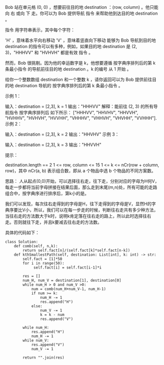 Bob 站在单元格 (0, 0) ，想要前往目的地 destination ：(row, column) 。他只能向 右 或向 下 走。你可以为 Bob 提供导航 指令 来帮助他到达目的地 destination 。

指令 用字符串表示，其中每个字符：

'H' ，意味着水平向右移动
'V' ，意味着竖直向下移动
能够为 Bob 导航到目的地 destination 的指令可以有多种，例如，如果目的地 destination 是 (2, 3)，"HHHVV" 和 "HVHVH" 都是有效 指令 。

然而，Bob 很挑剔。因为他的幸运数字是 k，他想要遵循 按字典序排列后的第 k 条最小指令 的导航前往目的地 destination 。k  的编号 从 1 开始 。

给你一个整数数组 destination 和一个整数 k ，请你返回可以为 Bob 提供前往目的地 destination 导航的 按字典序排列后的第 k 条最小指令 。

 

示例 1：



输入：destination = [2,3], k = 1
输出："HHHVV"
解释：能前往 (2, 3) 的所有导航指令 按字典序排列后 如下所示：
["HHHVV", "HHVHV", "HHVVH", "HVHHV", "HVHVH", "HVVHH", "VHHHV", "VHHVH", "VHVHH", "VVHHH"].
示例 2：



输入：destination = [2,3], k = 2
输出："HHVHV"
示例 3：



输入：destination = [2,3], k = 3
输出："HHVVH"
 

提示：

destination.length == 2
1 <= row, column <= 15
1 <= k <= nCr(row + column, row)，其中 nCr(a, b) 表示组合数，即从 a 个物品中选 b 个物品的不同方案数。



思路： 人从起点(0,0)开始，可以选择往右走，往下走，分别对应的字母为H何V，每走一步都将当前字母拼接在结果后面，那么走到末尾(m,n)处，所有可能的走路组合中，按字典序进行排序后，第k小的是。


我们可以发现，每次往右走得到的字母是H，往下走得到的字母是V，显然H的字典序要比V小，所以，我们可以在每一步走的时候，判断往右走共有多少种方法，当往右走的方法数大于k时，说明k肯定落在往右走的路上，所以此时选择往右走。否则就往下走，并且k要减去往右走的方法数。


具体的代码如下：
```
class Solution:  
    def comb(self, n,k):
        return self.fact[n]/(self.fact[k]*self.fact[n-k])
    def kthSmallestPath(self, destination: List[int], k: int) -> str:
        self.fact = [1]*50
        for i in range(50):
             self.fact[i] = self.fact[i-1]*i
                             
        res = []
        num_H, num_V = destination[1], destination[0]
        while num_H > 0 and num_V >0:
            num = comb(num_H+num_V-1, num_H-1)
            if num >= k:
                num_H -= 1
                res.append("H")
            else:
                num_V -= 1
                k = k - num
                res.append("V")
        
        while num_H:
            res.append("H")
            num_H -= 1
        while num_V:
            res.append("V")
            num_V -= 1
        
        return "".join(res)
                             
                             
```

